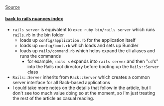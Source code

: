 [Source](http://guides.rubyonrails.org/initialization.html)

#### [back to rails nuances index](../rails-nuances.md)

* `rails server` is equivalent to `exec ruby bin/rails server` which runs `rails.rb` in the bin folder
  * loads up `config/application.rb` for the application itself
  * loads up `config/boot.rb` which loads and sets up Bundler
  * loads up `rails/command.rb` which helps expand the cli aliases and runs the commands
    * for example, `rails s` expands into `rails server` and then "`cd`'s" into the Rails root directory before booting up the `Rails::Server` class
* `Rails::Server` inherits from `Rack::Server` which creates a common server interface for all Rack-based applications
* I could take more notes on the details that follow in the article, but I don't see too much value doing so at the moment, so I'm just treating the rest of the article as casual reading.

